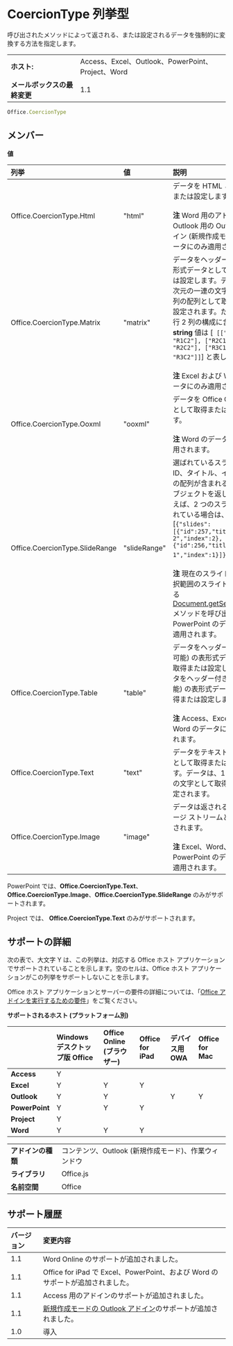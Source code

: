 
# <a name="coerciontype-enumeration"></a>CoercionType 列挙型
呼び出されたメソッドによって返される、または設定されるデータを強制的に変換する方法を指定します。

|||
|:-----|:-----|
|**ホスト:**|Access、Excel、Outlook、PowerPoint、Project、Word|
|**メールボックスの最終変更**|1.1|

```js
Office.CoercionType
```

## <a name="members"></a>メンバー


**値**


|**列挙**|**値**|**説明**|
|:-----|:-----|:-----|
|Office.CoercionType.Html|"html"|データを HTML として取得または設定します。<br/><br/> **注** Word 用のアドインと Outlook 用の Outlook アドイン (新規作成モード) のデータにのみ適用されます。|
|Office.CoercionType.Matrix|"matrix"|データをヘッダーなしの表形式データとして取得または設定します。データは、1 次元の一連の文字を含む配列の配列として取得または設定されます。たとえば、3 行 2 列の構成に含まれる **string** 値は [` [["R1C1", "R1C2"], ["R2C1", "R2C2"], ["R3C1", "R3C2"]]`] と表します。<br/><br/> **注** Excel および Word のデータにのみ適用されます。|
|Office.CoercionType.Ooxml|"ooxml"|データを Office Open XML として取得または設定します。<br/><br/> **注** Word のデータにのみ適用されます。|
|Office.CoercionType.SlideRange|"slideRange"|選ばれているスライドの ID、タイトル、インデックスの配列が含まれる JSON オブジェクトを返します。たとえば、2 つのスライドが選ばれている場合は、[`{"slides":[{"id":257,"title":"Slide 2","index":2},{"id":256,"title":"Slide 1","index":1}]}`] です。<br/><br/> **注** 現在のスライドまたは選択範囲のスライドを取得する [Document.getSelectedData](../../reference/shared/document.getselecteddataasync.md) メソッドを呼び出す場合、PowerPoint のデータにのみ適用されます。|
|Office.CoercionType.Table|"table"|データをヘッダー付き (省略可能) の表形式データとして取得または設定します。データをヘッダー付き (省略可能) の表形式データとして取得または設定します。<br/><br/> **注** Access、Excel、および Word のデータにのみ適用されます。|
|Office.CoercionType.Text|"text"|データをテキスト (**string**) として取得または設定します。データは、1 次元の一連の文字として取得または設定されます。|
|Office.CoercionType.Image|"image"|データは返されるか、イメージ ストリームとして設定されます。<br/><br/> **注** Excel、Word、PowerPoint のデータにのみ適用されます。|
PowerPoint では、**Office.CoercionType.Text**、**Office.CoercionType.Image**、**Office.CoercionType.SlideRange** のみがサポートされます。

Project では、 **Office.CoercionType.Text** のみがサポートされます。


## <a name="support-details"></a>サポートの詳細


次の表で、大文字 Y は、この列挙は、対応する Office ホスト アプリケーションでサポートされていることを示します。空のセルは、Office ホスト アプリケーションがこの列挙をサポートしないことを示します。

Office ホスト アプリケーションとサーバーの要件の詳細については、「[Office アドインを実行するための要件](../../docs/overview/requirements-for-running-office-add-ins.md)」をご覧ください。


**サポートされるホスト (プラットフォーム別)**


||**Windows デスクトップ版 Office**|**Office Online (ブラウザー)**|**Office for iPad**|**デバイス用 OWA**|**Office for Mac**|
|:-----|:-----|:-----|:-----|:-----|:-----|
|**Access**|Y|||||
|**Excel**|Y|Y|Y|||
|**Outlook**|Y|Y||Y|Y|
|**PowerPoint**|Y|Y|Y|||
|**Project**|Y|||||
|**Word**|Y|Y|Y|||

|||
|:-----|:-----|
|**アドインの種類**|コンテンツ、Outlook (新規作成モード)、作業ウィンドウ|
|**ライブラリ**|Office.js|
|**名前空間**|Office|

## <a name="support-history"></a>サポート履歴


|**バージョン**|**変更内容**|
|:-----|:-----|
|1.1|Word Online のサポートが追加されました。|
|1.1|Office for iPad で Excel、PowerPoint、および Word のサポートが追加されました。|
|1.1|Access 用のアドインのサポートが追加されました。|
|1.1|[新規作成モードの Outlook アドイン](../../docs/outlook/compose-scenario.md)のサポートが追加されました。|
|1.0|導入|
